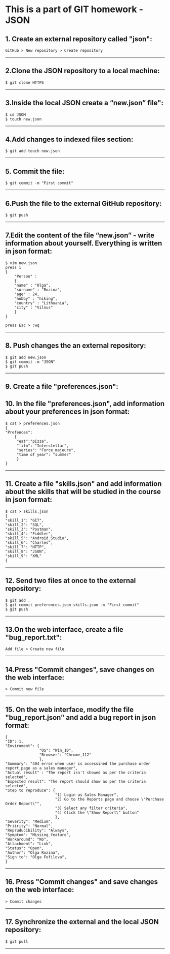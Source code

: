 # This is a part of GIT homework - JSON
## 1. Create an external repository called "json": 
```
GitHub > New repository > Create repository 
```
***
## 2.Clone the JSON repository to a local machine: 
```
$ git clone HTTPS
```
***
## 3.Inside the local JSON create a “new.json” file": 
```
$ cd JSOM
$ touch new.json
```
***
## 4.Add changes to indexed files section: 
```
$ git add touch new.json
```
***
## 5. Commit the file: 
```
$ git commit -m "First commit"
```
***
## 6.Push the file to the external GitHub repository: 
```
$ git push
```
***
## 7.Edit the content of the file “new.json” - write information about yourself. Everything is written in json format:
```
$ vim new.json
press i
{
	"Person" :
	{
	"name" : "Olga",
	"surname" : "Rozina",
	"age" : 24,
	"hobby" : "hiking",
	"country" : "Lithuania",
	"city" : "Vilnus"
	}
}

press Esc > :wq
```
***
## 8. Push changes the an external repository:
```
$ git add new.json
$ git commit -m "JSON"
$ git push
```
***
## 9. Create a file "preferences.json":
## 10. In the file "preferences.json", add information about your preferences in json format:
```
$ cat > preferences.json
{
"Prefences":
    {
     "eat":"pizza",
     "film": "Interstellar",
     "series": "Force_majeure",
     "time of year": "summer"
     }
}
```
***
## 11. Create a file "skills.json" and add information about the skills that will be studied in the course in json format:
```
$ cat > skills.json
{
"skill_1": "GIT",
"skill_2": "SQL",
"skill_3": "Postman",
"skill_4": "Fiddler", 
"skill_5": "Android_Studio",
"skill_6": "Charles",
"skill_7": "HTTP",
"skill_8": "JSON", 
"skill_9": "XML"
{
```
***
## 12. Send two files at once to the external repository:
```
$ git add .
$ git commit preferences.json skills.json -m "First commit"
$ git push
```
***
## 13.On the web interface, create a file "bug_report.txt":
```
Add file > Create new file
```
***
## 14.Press "Commit changes", save changes on the web interface:
```
> Commit new file
```
***
## 15. On the web interface, modify the file "bug_report.json" and add a bug report in json format:
```
{
"ID": 1,
"Enviroment": {
               "OS": "Win_10",
               "Browser": "Chrome_112"
               },
"Summary": "404 error when user is accessined the purchase order report page as a sales manager",
"Actual result" : "The report isn't showed as per the criteria selected",
"Expected result": "The report should show as per the criteria selected",
"Step to reproduce": {
                      "1) Login as Sales Manager",
                      "2) Go to the Reports page and choose \"Purchase Order Report\"",
                      "3) Select any filter criteria",
                      "4) Click the \"Show Report\" button"
                      },
"Severity": "Medium",
"Priirity": "Normal",
"Repruducibility": "Always",
"Symptom": "Missing_feature",
"Workaround": "No",
"Attachment": "Link",
"Status": "Open",
"Author": "Olga Rozina",
"Sign to": "Olga Fefilova",
}
```
***
## 16. Press "Commit changes" and save changes on the web interface:
```
> Commit changes
```
***
## 17. Synchronize the external and the local JSON repository:
```
$ git pull
```
***
